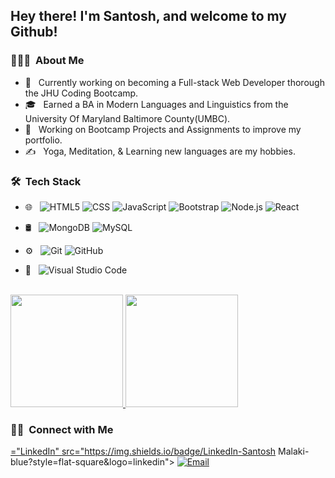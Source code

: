 
<h2> Hey there! I'm Santosh, and welcome to my Github!</h2>

<h3> 👨🏻‍💻 &nbsp;About Me </h3>

- 🤔 &nbsp; Currently working on becoming a Full-stack Web Developer thorough the JHU Coding Bootcamp.
- 🎓 &nbsp; Earned a BA in Modern Languages and Linguistics from the University Of Maryland Baltimore County(UMBC).
- 💼 &nbsp; Working on Bootcamp Projects and Assignments to improve my portfolio.
- ✍️ &nbsp; Yoga, Meditation, & Learning new languages are my hobbies.

<h3> 🛠 &nbsp;Tech Stack</h3>

- 🌐 &nbsp;
  ![HTML5](https://img.shields.io/badge/-HTML5-333333?style=flat&logo=HTML5)
  ![CSS](https://img.shields.io/badge/-CSS-333333?style=flat&logo=CSS3&logoColor=1572B6)
  ![JavaScript](https://img.shields.io/badge/-JavaScript-333333?style=flat&logo=javascript)
  ![Bootstrap](https://img.shields.io/badge/-Bootstrap-333333?style=flat&logo=bootstrap&logoColor=563D7C)
  ![Node.js](https://img.shields.io/badge/-Node.js-333333?style=flat&logo=node.js)
  ![React](https://img.shields.io/badge/-React-333333?style=flat&logo=react)
- 🛢 &nbsp;
  ![MongoDB](https://img.shields.io/badge/-MongoDB-333333?style=flat&logo=mongodb)
  ![MySQL](https://img.shields.io/badge/-MySQL-333333?style=flat&logo=mysql)
  
- ⚙️ &nbsp;
  ![Git](https://img.shields.io/badge/-Git-333333?style=flat&logo=git)
  ![GitHub](https://img.shields.io/badge/-GitHub-333333?style=flat&logo=github)
- 🔧 &nbsp;
  ![Visual Studio Code](https://img.shields.io/badge/-Visual%20Studio%20Code-333333?style=flat&logo=visual-studio-code&logoColor=007ACC)

<br/>

<a href="https://github.com/smalakidev">
  <img height="180em" src="https://github-readme-stats.vercel.app/api?username=smalakidev&theme=buefy&show_icons=true" />
  <img height="180em" src="https://github-readme-stats.vercel.app/api/top-langs/?username=smalakidev&theme=buefy&layout=compact" />
</a>

<br/>

<h3> 🤝🏻 &nbsp;Connect with Me </h3>

<p align="center">

<a href="https://www.linkedin.com/in/santosh-malaki-541a105b/"> <img alt>="LinkedIn" src="https://img.shields.io/badge/LinkedIn-Santosh Malaki-blue?style=flat-square&logo=linkedin"></a>
<a href="mailto:santoshmalakai@gmail.com"><img alt="Email" src="https://img.shields.io/badge/Email-santoshmalaki@gmail.com-blue?style=flat-square&logo=gmail"></a>
</p>
